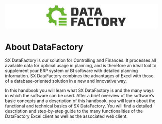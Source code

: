 ![Logo](Bilder/Logo.png)

# About DataFactory

SX DataFactory is our solution for Controlling and Finances. It processes all available data for optimal usage in planning, and is therefore an ideal tool to supplement your ERP system or BI software with detailed planning information. SX DataFactory combines the advantages of Excel with those of a database-oriented solution in a new and innovative way. 

In this handbook you will learn what SX DataFactory is and the many ways in which the software can be used. After a brief overview of the software’s basic concepts and a description of this handbook, you will learn about the functional and technical basics of SX DataFactory. You will find a detailed description and step-by-step guide to the many functionalities of the DataFactory Excel client as well as the associated web client. 

